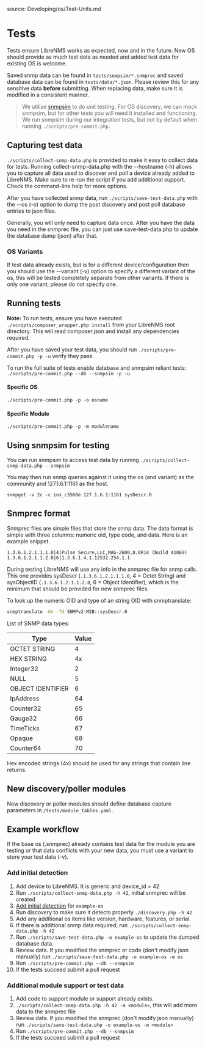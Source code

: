 source: Developing/os/Test-Units.md

# Tests

Tests ensure LibreNMS works as expected, now and in the future.  New OS should provide as much test data as needed and
added test data for existing OS is welcome.

Saved snmp data can be found in `tests/snmpsim/*.snmprec` and saved database data can be found in `tests/data/*.json`.
Please review this for any sensitive data **before** submitting.  When replacing data, make sure it is modified in a
consistent manner.

> We utilise [snmpsim](http://snmpsim.sourceforge.net/) to do unit testing. For OS discovery, we can mock snmpsim, but
> for other tests you will need it installed and functioning.  We run snmpsim during our integration tests, but not by
> default when running `./scripts/pre-commit.php`.

## Capturing test data

`./scripts/collect-snmp-data.php` is provided to make it easy to collect data for tests.  Running collect-snmp-data.php
 with the --hostname (-h) allows you to capture all data used to discover and poll a device already added to LibreNMS.
 Make sure to re-run the script if you add additional support. Check the command-line help for more options.

After you have collected snmp data, run `./scripts/save-test-data.php` with the --os (-o) option to dump the post discovery
and post poll database entries to json files.

Generally, you will only need to capture data once.  After you have the data you need in the snmprec file, you can
just use save-test-data.php to update the database dump (json) after that.

### OS Variants

If test data already exists, but is for a different device/configuration then you should use the --variant (-v) option to
specify a different variant of the os, this will be tested completely separate from other variants.  If there is only
one variant, please do not specify one.

## Running tests

**Note:** To run tests, ensure you have executed `./scripts/composer_wrapper.php install` from your LibreNMS root directory. This will read composer.json and install any dependencies required. 

After you have saved your test data, you should run `./scripts/pre-commit.php -p -u` verify they pass.

To run the full suite of tests enable database and snmpsim reliant tests: `./scripts/pre-commit.php --db --snmpsim -p -u`

#### Specific OS

`./scripts/pre-commit.php -p -o osname`

#### Specific Module

`./scripts/pre-commit.php -p -m modulename`

## Using snmpsim for testing

You can run snmpsim to access test data by running `./scripts/collect-snmp-data.php --snmpsim`

You may then run snmp queries against it using the os (and variant) as the community and 127.1.6.1:1161 as the host.
```
snmpget -v 2c -c ios_c3560e 127.1.6.1:1161 sysDescr.0
```

## Snmprec format

Snmprec files are simple files that store the snmp data. The data format is simple with three columns: numeric oid, type
code, and data. Here is an example snippet.

```
1.3.6.1.2.1.1.1.0|4|Pulse Secure,LLC,MAG-2600,8.0R14 (build 41869)
1.3.6.1.2.1.1.2.0|6|1.3.6.1.4.1.12532.254.1.1
```

During testing LibreNMS will use any info in the snmprec file for snmp calls.  This one provides
sysDescr (`.1.3.6.1.2.1.1.1.0`, 4 = Octet String) and sysObjectID (`.1.3.6.1.2.1.1.2.0`, 6 = Object Identifier),
 which is the minimum that should be provided for new snmprec files.

To look up the numeric OID and type of an string OID with snmptranslate:
```bash
snmptranslate -On -Td SNMPv2-MIB::sysDescr.0
```

List of SNMP data types:

| Type              | Value         |
| ----------------- | ------------- |
| OCTET STRING      | 4             |
| HEX STRING        | 4x            |
| Integer32         | 2             |
| NULL              | 5             |
| OBJECT IDENTIFIER | 6             |
| IpAddress         | 64            |
| Counter32         | 65            |
| Gauge32           | 66            |
| TimeTicks         | 67            |
| Opaque            | 68            |
| Counter64         | 70            |

Hex encoded strings (4x) should be used for any strings that contain line returns.

## New discovery/poller modules

New discovery or poller modules should define database capture parameters in `/tests/module_tables.yaml`.

## Example workflow
If the base os (<os>.snmprec) already contains test data for the module you are testing or that data conflicts with your new
data, you must use a variant to store your test data (-v).

### Add initial detection
1. Add device to LibreNMS. It is generic and device_id = 42
2. Run `./scripts/collect-snmp-data.php -h 42`, initial snmprec will be created
3. [Add initial detection](Initial-Detection.md) for `example-os`
4. Run discovery to make sure it detects properly `./discovery.php -h 42`
5. Add any additional os items like version, hardware, features, or serial.
6. If there is additional snmp data required, run `./scripts/collect-snmp-data.php -h 42`
7. Run `./scripts/save-test-data.php -o example-os` to update the dumped database data.
7. Review data. If you modified the snmprec or code (don't modify json manually) run `./scripts/save-test-data.php -o example-os -m os`
8. Run `./scripts/pre-commit.php --db --snmpsim`
9. If the tests succeed submit a pull request

### Additional module support or test data
1. Add code to support module or support already exists.
2. `./scripts/collect-snmp-data.php -h 42 -m <module>`, this will add more data to the snmprec file
3. Review data. If you modified the snmprec (don't modify json manually) run `./scripts/save-test-data.php -o example-os -m <module>`
4. Run `./scripts/pre-commit.php --db --snmpsim`
5. If the tests succeed submit a pull request

